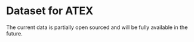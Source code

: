 # Dataset for ATEX
The current data is partially open sourced and will be fully available in the future.